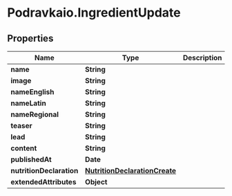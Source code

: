 # Podravkaio.IngredientUpdate

## Properties
Name | Type | Description | Notes
------------ | ------------- | ------------- | -------------
**name** | **String** |  | [optional] 
**image** | **String** |  | [optional] 
**nameEnglish** | **String** |  | [optional] 
**nameLatin** | **String** |  | [optional] 
**nameRegional** | **String** |  | [optional] 
**teaser** | **String** |  | [optional] 
**lead** | **String** |  | [optional] 
**content** | **String** |  | [optional] 
**publishedAt** | **Date** |  | [optional] 
**nutritionDeclaration** | [**NutritionDeclarationCreate**](NutritionDeclarationCreate.md) |  | [optional] 
**extendedAttributes** | **Object** |  | [optional] 


